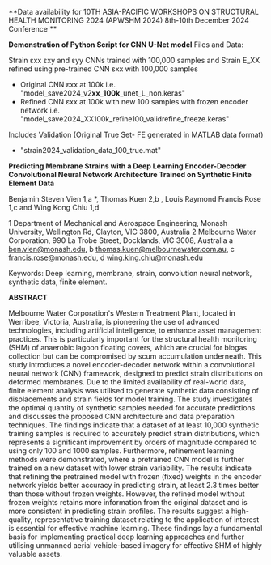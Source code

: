 **Data availability for 10TH ASIA-PACIFIC WORKSHOPS ON STRUCTURAL HEALTH MONITORING 2024 (APWSHM 2024) 8th-10th December 2024 Conference **

**Demonstration of Python Script for CNN U-Net model**
Files and Data:

Strain εxx εxy and εyy CNNs trained with 100,000 samples and Strain E_XX refined using pre-trained CNN εxx with 100,000 samples

- Original CNN εxx at 100k i.e. "model_save2024_v2**xx**_**100k**_unet_L_non.keras"
- Refined CNN εxx at 100k with new 100 samples with frozen encoder network  i.e. "model_save2024_XX100k_refine100_validrefine_freeze.keras"

Includes Validation (Original True Set- FE generated in MATLAB data format) 

- "strain2024_validation_data_100_true.mat"



**Predicting Membrane Strains with a Deep Learning Encoder-Decoder Convolutional Neural Network Architecture Trained on Synthetic Finite Element Data**

Benjamin Steven Vien 1,a *, Thomas Kuen 2,b , Louis Raymond Francis Rose 1,c and Wing Kong Chiu 1,d 

1 Department of Mechanical and Aerospace Engineering, Monash University, Wellington Rd, Clayton, VIC 3800, Australia 
2 Melbourne Water Corporation, 990 La Trobe Street, Docklands, VIC 3008, Australia
a ben.vien@monash.edu, b thomas.kuen@melbournewater.com.au, c francis.rose@monash.edu, d wing.king.chiu@monash.edu

Keywords: Deep learning, membrane, strain, convolution neural network, synthetic data, finite element.

**ABSTRACT**

Melbourne Water Corporation's Western Treatment Plant, located in Werribee, Victoria, Australia, is pioneering the use of advanced technologies, including artificial intelligence, to enhance asset management practices. This is particularly important for the structural health monitoring (SHM) of anaerobic lagoon floating covers, which are crucial for biogas collection but can be compromised by scum accumulation underneath. This study introduces a novel encoder-decoder network within a convolutional neural network (CNN) framework, designed to predict strain distributions on deformed membranes. Due to the limited availability of real-world data, finite element analysis was utilised to generate synthetic data consisting of displacements and strain fields for model training. The study investigates the optimal quantity of synthetic samples needed for accurate predictions and discusses the proposed CNN architecture and data preparation techniques. The findings indicate that a dataset of at least 10,000 synthetic training samples is required to accurately predict strain distributions, which represents a significant improvement by orders of magnitude compared to using only 100 and 1000 samples. Furthermore, refinement learning methods were demonstrated, where a pretrained CNN model is further trained on a new dataset with lower strain variability. The results indicate that refining the pretrained model with frozen (fixed) weights in the encoder network yields better accuracy in predicting strain, at least 2.3 times better than those without frozen weights. However, the refined model without frozen weights retains more information from the original dataset and is more consistent in predicting strain profiles. The results suggest a high-quality, representative training dataset relating to the application of interest is essential for effective machine learning. These findings lay a fundamental basis for implementing practical deep learning approaches and further utilising unmanned aerial vehicle-based imagery for effective SHM of highly valuable assets.
